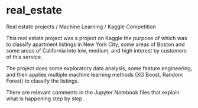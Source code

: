 # real_estate
Real estate projects / Machine Learning / Kaggle Competition

This real estate project was a project on Kaggle the purpose of which was to classify apartment listings in New York City, some areas of Boston and some areas of California  into low, medium, and high interest by customers of this service.  

The project does some exploratory data analysis, some feature engineering, and then applies multiple machine learning methods (XG Boost, Random Forest) to classify the listings.

There are relevant comments in the Jupyter Notebook files that explain what is happening step by step.

